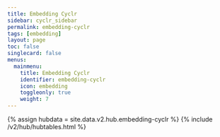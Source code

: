 ```yaml
---
title: Embedding Cyclr
sidebar: cyclr_sidebar
permalink: embedding-cyclr
tags: [embedding]
layout: page
toc: false
singlecard: false
menus:
  mainmenu:
    title: Embedding Cyclr
    identifier: embedding-cyclr
    icon: embedding
    toggleonly: true
    weight: 7
---
```

{% assign hubdata = site.data.v2.hub.embedding-cyclr %}
{% include /v2/hub/hubtables.html %}  